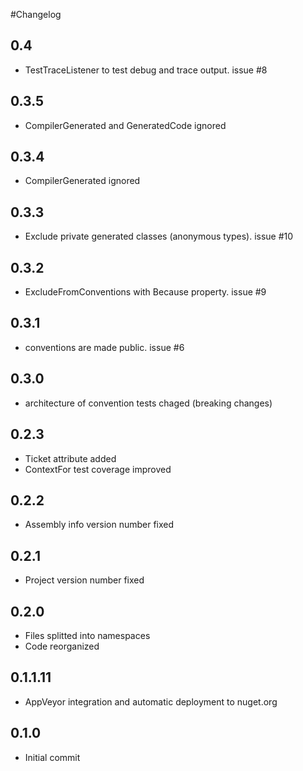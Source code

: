 #Changelog

## 0.4
* TestTraceListener to test debug and trace output. issue #8

## 0.3.5
* CompilerGenerated and GeneratedCode ignored

## 0.3.4
* CompilerGenerated ignored

## 0.3.3
* Exclude private generated classes (anonymous types). issue #10

## 0.3.2
* ExcludeFromConventions with Because property. issue #9

## 0.3.1
* conventions are made public. issue #6

## 0.3.0
* architecture of convention tests chaged (breaking changes)

## 0.2.3
* Ticket attribute added
* ContextFor test coverage improved

## 0.2.2
* Assembly info version number fixed

## 0.2.1
* Project version number fixed

## 0.2.0
* Files splitted into namespaces
* Code reorganized

## 0.1.1.11
* AppVeyor integration and automatic deployment to nuget.org

## 0.1.0
* Initial commit
